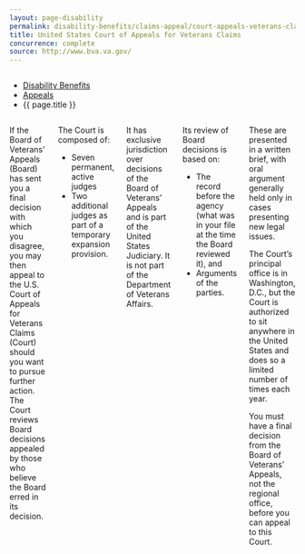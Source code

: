 ```yaml
---
layout: page-disability
permalink: disability-benefits/claims-appeal/court-appeals-veterans-claims/index.html
title: United States Court of Appeals for Veterans Claims
concurrence: complete
source: http://www.bva.va.gov/
---
```


<div class="splash" markdown="0">
<div class="row" markdown="0">
<div class="small-12 columns" markdown="0">

<ul class="breadcrumbs" role="menubar" aria-label="Primary">
<li class="parent"><a href="{{ site.url }}/disability-benefits/">Disability Benefits</a></li>
<li class="parent"><a href="{{ site.url }}/disability-benefits/claims-appeal/">Appeals</a></li>
<li class="active">{{ page.title }}</li>
</ul>

</div>
</div>
</div>

<div class="main" role="main" markdown="0">
<div class="section one" markdown="0">
<div class="primary" markdown="0">
<div class="row" markdown="0">
<div class="small-12 columns">

<div markdown="1">

If the Board of Veterans’ Appeals (Board) has sent you a final decision with which you disagree, you may then appeal to the U.S. Court of Appeals for Veterans Claims (Court) should you want to pursue further action. The Court reviews Board decisions appealed by those who believe the Board erred in its decision.

</div>

<div class="call-out" markdown="1">

The Court is composed of:

- Seven permanent, active judges
- Two additional judges as part of a temporary expansion provision.

</div>

<div markdown="1">

It has exclusive jurisdiction over decisions of the Board of Veterans’ Appeals and is part of the United States Judiciary. It is not part of the Department of Veterans Affairs.

</div>

<div class="call-out" markdown="1">

Its review of Board decisions is based on:

- The record before the agency (what was in your file at the time the Board reviewed it), and
- Arguments of the parties.

</div>

<div markdown="1">

These are presented in a written brief, with oral argument generally held only in cases presenting new legal issues.

The Court’s principal office is in Washington, D.C., but the Court is authorized to sit anywhere in the United States and does so a limited number of times each year.

You must have a final decision from the Board of Veterans’ Appeals, not the regional office, before you can appeal to this Court.

</div>

</div>
</div>

</div>
